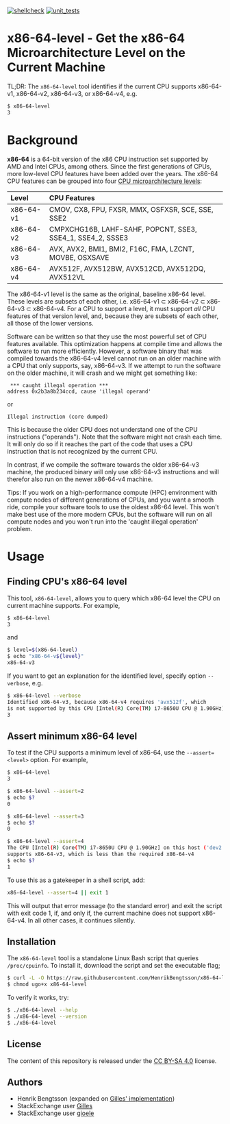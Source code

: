[![shellcheck](https://github.com/HenrikBengtsson/x86-64-level/actions/workflows/shellcheck.yml/badge.svg)](https://github.com/HenrikBengtsson/x86-64-level/actions/workflows/shellcheck.yml)
[![unit_tests](https://github.com/HenrikBengtsson/x86-64-level/actions/workflows/unit_tests.yml/badge.svg)](https://github.com/HenrikBengtsson/x86-64-level/actions/workflows/unit_tests.yml)

# x86-64-level - Get the x86-64 Microarchitecture Level on the Current Machine

TL;DR: The `x86-64-level` tool identifies if the current CPU supports
x86-64-v1, x86-64-v2, x86-64-v3, or x86-64-v4, e.g.

```sh
$ x86-64-level
3
```


# Background

**x86-64** is a 64-bit version of the x86 CPU instruction set
supported by AMD and Intel CPUs, among others.  Since the first
generations of CPUs, more low-level CPU features have been added over
the years.  The x86-64 CPU features can be grouped into four [CPU
microarchitecture levels]:

| Level     | CPU Features
|:----------|:---------------------------------------------------
| x86-64-v1 | CMOV, CX8, FPU, FXSR, MMX, OSFXSR, SCE, SSE, SSE2
| x86-64-v2 | CMPXCHG16B, LAHF-SAHF, POPCNT, SSE3, SSE4\_1, SSE4\_2, SSSE3
| x86-64-v3 | AVX, AVX2, BMI1, BMI2, F16C, FMA, LZCNT, MOVBE, OSXSAVE
| x86-64-v4 | AVX512F, AVX512BW, AVX512CD, AVX512DQ, AVX512VL

The x86-64-v1 level is the same as the original, baseline x86-64
level.  These levels are subsets of each other, i.e. x86-64-v1 ⊂
x86-64-v2 ⊂ x86-64-v3 ⊂ x86-64-v4.  For a CPU to support a level, it
must support _all_ CPU features of that version level, and, because
they are subsets of each other, all those of the lower versions.

Software can be written so that they use the most powerful set of CPU
features available.  This optimization happens at compile time and
allows the software to run more efficiently.  However, a software
binary that was compiled towards the x86-64-v4 level cannot run on an
older machine with a CPU that only supports, say, x86-64-v3.  If we
attempt to run the software on the older machine, it will crash and we
might get something like:

```
 *** caught illegal operation ***
address 0x2b3a8b234ccd, cause 'illegal operand'
```

or

```
Illegal instruction (core dumped)
```

This is because the older CPU does not understand one of the CPU
instructions ("operands").  Note that the software might not crash
each time.  It will only do so if it reaches the part of the code that
uses a CPU instruction that is not recognized by the current CPU.

In contrast, if we compile the software towards the older x86-64-v3
machine, the produced binary will only use x86-64-v3 instructions and
will therefor also run on the newer x86-64-v4 machine.

Tips: If you work on a high-performance compute (HPC) environment with
compute nodes of different generations of CPUs, and you want a smooth
ride, compile your software tools to use the oldest x86-64 level.
This won't make best use of the more modern CPUs, but the software
will run on all compute nodes and you won't run into the 'caught
illegal operation' problem.


# Usage

## Finding CPU's x86-64 level

This tool, `x86-64-level`, allows you to query which x86-64 level the
CPU on current machine supports.  For example,

```sh
$ x86-64-level
3
```

and

```sh
$ level=$(x86-64-level)
$ echo "x86-64-v${level}"
x86-64-v3
```

If you want to get an explanation for the identified level, specify
option `--verbose`, e.g.

```sh
$ x86-64-level --verbose
Identified x86-64-v3, because x86-64-v4 requires 'avx512f', which
is not supported by this CPU [Intel(R) Core(TM) i7-8650U CPU @ 1.90GHz]
3
```


## Assert minimum x86-64 level

To test if the CPU supports a minimum level of x86-64, use the
`--assert=<level>` option.  For example,

```sh
$ x86-64-level
3

$ x86-64-level --assert=2
$ echo $?
0

$ x86-64-level --assert=3
$ echo $?
0

$ x86-64-level --assert=4
The CPU [Intel(R) Core(TM) i7-8650U CPU @ 1.90GHz] on this host ('dev2')
supports x86-64-v3, which is less than the required x86-64-v4
$ echo $?
1
```

To use this as a gatekeeper in a shell script, add:

```sh
x86-64-level --assert=4 || exit 1
```

This will output that error message (to the standard error) and exit
the script with exit code 1, if, and only if, the current machine does
not support x86-64-v4. In all other cases, it continues silently.



## Installation

The `x86-64-level` tool is a standalone Linux Bash script that queries
`/proc/cpuinfo`.  To install it, download the script and set the
executable flag;

```sh
$ curl -L -O https://raw.githubusercontent.com/HenrikBengtsson/x86-64-level/main/x86-64-level
$ chmod ugo+x x86-64-level
```

To verify it works, try:

```sh
$ ./x86-64-level --help
$ ./x86-64-level --version
$ ./x86-64-level
```

## License

The content of this repository is released under the [CC BY-SA 4.0]
license.


## Authors

* Henrik Bengtsson (expanded on [Gilles' implementation])
* StackExchange user [Gilles]
* StackExchange user [gioele]


[CPU microarchitecture levels]: https://www.wikipedia.org/wiki/X86-64#Microarchitecture_levels
[Gilles' implementation]: https://unix.stackexchange.com/a/631320
[Gilles]: https://stackexchange.com/users/164368/
[gioele]: https://unix.stackexchange.com/users/14861/
[CC BY-SA 4.0]: https://creativecommons.org/licenses/by-sa/4.0/
